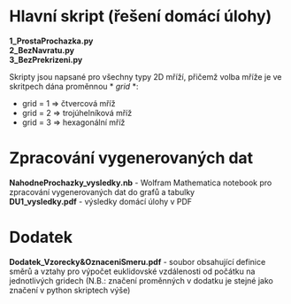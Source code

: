 # Hlavní skript (řešení domácí úlohy)
**1_ProstaProchazka.py** <br/>
**2_BezNavratu.py** <br/>
**3_BezPrekrizeni.py** <br/>

Skripty jsou napsané pro všechny typy 2D mříží, přičemž volba mříže je ve skritpech dána proměnnou * *grid* *:  <br/>
* grid = 1 => čtvercová mříž
* grid = 2 => trojúhelníková mříž
* grid = 3 => hexagonální mříž

# Zpracování vygenerovaných dat
**NahodneProchazky_vysledky.nb** - Wolfram Mathematica notebook pro zpracování vygenerovaných dat do grafů a tabulky <br/>
**DU1_vysledky.pdf** - výsledky domácí úlohy v PDF 

# Dodatek
**Dodatek_Vzorecky&OznaceniSmeru.pdf** - soubor obsahující definice směrů a vztahy pro výpočet euklidovské vzdálenosti od počátku na jednotlivých gridech (N.B.: značení proměnných v dodatku je stejné jako značení v python skriptech výše)
